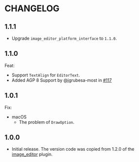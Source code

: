 # CHANGELOG

## 1.1.1

- Upgrade `image_editor_platform_interface` to `1.1.0`.

## 1.1.0

Feat:

- Support `TextAlign` for `EditorText`.
- Added AGP 8 Support by @jgrubesa-most in [#117](https://github.com/fluttercandies/flutter_image_editor/pull/117)

## 1.0.1

Fix:

- macOS
  - The problem of `DrawOption`.

## 1.0.0

- Initial release.
The version code was copied from 1.2.0 of the [image_editor][] plugin.

[image_editor]: https://pub.dev/packages/image_editor
